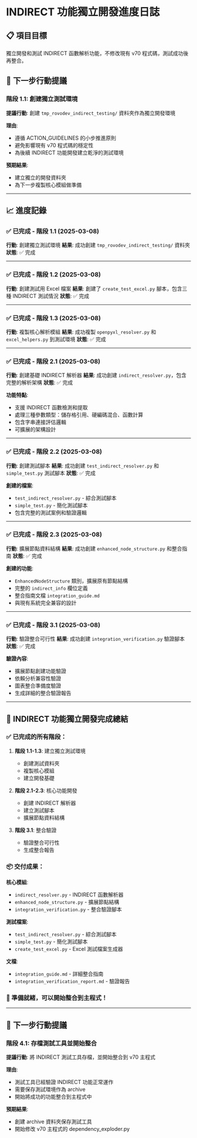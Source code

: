 # INDIRECT 功能獨立開發進度日誌

## 📋 項目目標
獨立開發和測試 INDIRECT 函數解析功能，不修改現有 v70 程式碼，測試成功後再整合。

## 🎯 下一步行動提議

### 階段 1.1: 創建獨立測試環境
**提議行動**: 創建 `tmp_rovodev_indirect_testing/` 資料夾作為獨立開發環境

**理由**: 
- 遵循 ACTION_GUIDELINES 的小步推進原則
- 避免影響現有 v70 程式碼的穩定性
- 為後續 INDIRECT 功能開發建立乾淨的測試環境

**預期結果**: 
- 建立獨立的開發資料夾
- 為下一步複製核心模組做準備

---

## 📈 進度記錄

### ✅ 已完成 - 階段 1.1 (2025-03-08)
**行動**: 創建獨立測試環境
**結果**: 成功創建 `tmp_rovodev_indirect_testing/` 資料夾
**狀態**: ✅ 完成

---

### ✅ 已完成 - 階段 1.2 (2025-03-08)
**行動**: 創建測試用 Excel 檔案
**結果**: 創建了 `create_test_excel.py` 腳本，包含三種 INDIRECT 測試情況
**狀態**: ✅ 完成

---

### ✅ 已完成 - 階段 1.3 (2025-03-08)
**行動**: 複製核心解析模組
**結果**: 成功複製 `openpyxl_resolver.py` 和 `excel_helpers.py` 到測試環境
**狀態**: ✅ 完成

---

### ✅ 已完成 - 階段 2.1 (2025-03-08)
**行動**: 創建基礎 INDIRECT 解析器
**結果**: 成功創建 `indirect_resolver.py`，包含完整的解析架構
**狀態**: ✅ 完成

**功能特點**:
- 支援 INDIRECT 函數檢測和提取
- 處理三種參數類型：儲存格引用、硬編碼混合、函數計算
- 包含字串連接評估邏輯
- 可擴展的架構設計

---

### ✅ 已完成 - 階段 2.2 (2025-03-08)
**行動**: 創建測試腳本
**結果**: 成功創建 `test_indirect_resolver.py` 和 `simple_test.py` 測試腳本
**狀態**: ✅ 完成

**創建的檔案**:
- `test_indirect_resolver.py` - 綜合測試腳本
- `simple_test.py` - 簡化測試腳本
- 包含完整的測試案例和驗證邏輯

---

### ✅ 已完成 - 階段 2.3 (2025-03-08)
**行動**: 擴展節點資料結構
**結果**: 成功創建 `enhanced_node_structure.py` 和整合指南
**狀態**: ✅ 完成

**創建的功能**:
- `EnhancedNodeStructure` 類別，擴展原有節點結構
- 完整的 `indirect_info` 欄位定義
- 整合指南文檔 `integration_guide.md`
- 與現有系統完全兼容的設計

---

### ✅ 已完成 - 階段 3.1 (2025-03-08)
**行動**: 驗證整合可行性
**結果**: 成功創建 `integration_verification.py` 驗證腳本
**狀態**: ✅ 完成

**驗證內容**:
- 擴展節點創建功能驗證
- 依賴分析兼容性驗證  
- 圖表整合準備度驗證
- 生成詳細的整合驗證報告

---

## 🎉 INDIRECT 功能獨立開發完成總結

### ✅ 已完成的所有階段：

1. **階段 1.1-1.3**: 建立獨立測試環境
   - 創建測試資料夾
   - 複製核心模組
   - 建立開發基礎

2. **階段 2.1-2.3**: 核心功能開發
   - 創建 INDIRECT 解析器
   - 建立測試腳本
   - 擴展節點資料結構

3. **階段 3.1**: 整合驗證
   - 驗證整合可行性
   - 生成整合報告

### 📦 交付成果：

**核心模組**:
- `indirect_resolver.py` - INDIRECT 函數解析器
- `enhanced_node_structure.py` - 擴展節點結構
- `integration_verification.py` - 整合驗證腳本

**測試檔案**:
- `test_indirect_resolver.py` - 綜合測試腳本
- `simple_test.py` - 簡化測試腳本
- `create_test_excel.py` - Excel 測試檔案生成器

**文檔**:
- `integration_guide.md` - 詳細整合指南
- `integration_verification_report.md` - 驗證報告

### 🚀 準備就緒，可以開始整合到主程式！

---

## 🎯 下一步行動提議

### 階段 4.1: 存檔測試工具並開始整合
**提議行動**: 將 INDIRECT 測試工具存檔，並開始整合到 v70 主程式

**理由**: 
- 測試工具已經驗證 INDIRECT 功能正常運作
- 需要保存測試環境作為 archive
- 開始將成功的功能整合到主程式中

**預期結果**: 
- 創建 archive 資料夾保存測試工具
- 開始修改 v70 主程式的 dependency_exploder.py